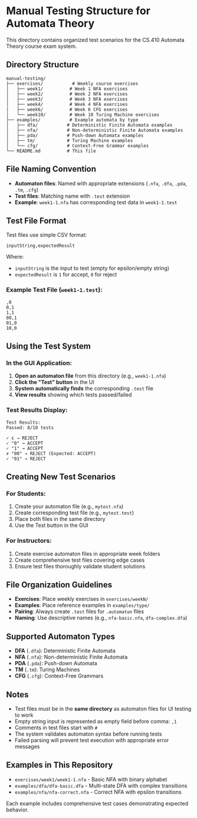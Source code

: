 # Manual Testing Structure for Automata Theory

This directory contains organized test scenarios for the CS.410 Automata Theory course exam system.

## Directory Structure

```
manual-testing/
├── exercises/           # Weekly course exercises
│   ├── week1/          # Week 1 NFA exercises
│   ├── week2/          # Week 2 NFA exercises  
│   ├── week3/          # Week 3 NFA exercises
│   ├── week4/          # Week 4 NFA exercises
|   ├── week6/          # Week 6 CFG exercises 
│   └── week10/         # Week 10 Turing Machine exercises
├── examples/           # Example automata by type
│   ├── dfa/           # Deterministic Finite Automata examples
│   ├── nfa/           # Non-deterministic Finite Automata examples
│   ├── pda/           # Push-down Automata examples
│   ├── tm/            # Turing Machine examples
│   └── cfg/           # Context-Free Grammar examples
└── README.md          # This file
```

## File Naming Convention

- **Automaton files**: Named with appropriate extensions (`.nfa`, `.dfa`, `.pda`, `.tm`, `.cfg`)
- **Test files**: Matching name with `.test` extension
- **Example**: `week1-1.nfa` has corresponding test data in `week1-1.test`

## Test File Format

Test files use simple CSV format:
```
inputString,expectedResult
```

Where:
- `inputString` is the input to test (empty for epsilon/empty string)
- `expectedResult` is `1` for accept, `0` for reject

### Example Test File (`week1-1.test`):
```
,0
0,1
1,1
00,1
01,0
10,0
```

## Using the Test System

### In the GUI Application:

1. **Open an automaton file** from this directory (e.g., `week1-1.nfa`)
2. **Click the "Test" button** in the UI
3. **System automatically finds** the corresponding `.test` file
4. **View results** showing which tests passed/failed

### Test Results Display:

```
Test Results:
Passed: 8/10 tests

✓ ε → REJECT
✓ "0" → ACCEPT  
✓ "1" → ACCEPT
✗ "00" → REJECT (Expected: ACCEPT)
✓ "01" → REJECT
```

## Creating New Test Scenarios

### For Students:
1. Create your automaton file (e.g., `mytest.nfa`)
2. Create corresponding test file (e.g., `mytest.test`)
3. Place both files in the same directory
4. Use the Test button in the GUI

### For Instructors:
1. Create exercise automaton files in appropriate week folders
2. Create comprehensive test files covering edge cases
3. Ensure test files thoroughly validate student solutions

## File Organization Guidelines

- **Exercises**: Place weekly exercises in `exercises/weekN/`
- **Examples**: Place reference examples in `examples/type/`
- **Pairing**: Always create `.test` files for `.automaton` files
- **Naming**: Use descriptive names (e.g., `nfa-basic.nfa`, `dfa-complex.dfa`)

## Supported Automaton Types

- **DFA** (`.dfa`): Deterministic Finite Automata
- **NFA** (`.nfa`): Non-deterministic Finite Automata  
- **PDA** (`.pda`): Push-down Automata
- **TM** (`.tm`): Turing Machines
- **CFG** (`.cfg`): Context-Free Grammars

## Notes

- Test files must be in the **same directory** as automaton files for UI testing to work
- Empty string input is represented as empty field before comma: `,1`
- Comments in test files start with `#`
- The system validates automaton syntax before running tests
- Failed parsing will prevent test execution with appropriate error messages

## Examples in This Repository

- `exercises/week1/week1-1.nfa` - Basic NFA with binary alphabet
- `examples/dfa/dfa-basic.dfa` - Multi-state DFA with complex transitions
- `examples/nfa/nfa-correct.nfa` - Correct NFA with epsilon transitions

Each example includes comprehensive test cases demonstrating expected behavior.
